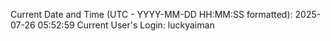 Current Date and Time (UTC - YYYY-MM-DD HH:MM:SS formatted): 2025-07-26 05:52:59
Current User's Login: luckyaiman
